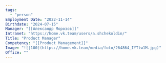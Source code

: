 ```yaml
---
tags:
  - "person"
Employment Date: "2022-11-14"
Birthdate: "2024-07-15"
Manager: "[[Александр Морозов]]"
Intranet: "https://home.vk.team/users/a.shchekoldin/"
Title: "Product Manager"
Competency: "[[Product Management]]"
Image: "![|100](https://home.vk.team/media/foto/264864_IYTtw1M.jpg)"
Office: ""
---
```

